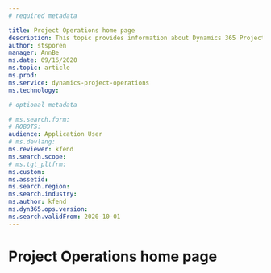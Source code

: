 ```yaml
---
# required metadata

title: Project Operations home page
description: This topic provides information about Dynamics 365 Project operations.
author: stsporen
manager: AnnBe
ms.date: 09/16/2020
ms.topic: article
ms.prod: 
ms.service: dynamics-project-operations
ms.technology: 

# optional metadata

# ms.search.form: 
# ROBOTS: 
audience: Application User
# ms.devlang: 
ms.reviewer: kfend
ms.search.scope: 
# ms.tgt_pltfrm: 
ms.custom: 
ms.assetid: 
ms.search.region: 
ms.search.industry: 
ms.author: kfend
ms.dyn365.ops.version: 
ms.search.validFrom: 2020-10-01
---
```


# Project Operations home page
